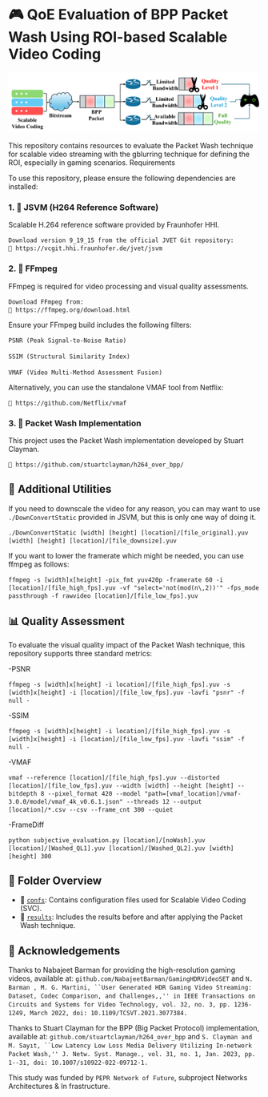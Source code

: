 # 🎮 QoE Evaluation of BPP Packet Wash Using ROI-based Scalable Video Coding

![packet wash in one go](pictures/BPPstreaming.png)
 
This repository contains resources to evaluate the Packet Wash technique for scalable video streaming with the gblurring technique for defining the ROI, especially in gaming scenarios.
Requirements

To use this repository, please ensure the following dependencies are installed:
### 1. 🧩 JSVM (H264 Reference Software)

Scalable H.264 reference software provided by Fraunhofer HHI.

    Download version 9_19_15 from the official JVET Git repository:
    🔗 https://vcgit.hhi.fraunhofer.de/jvet/jsvm

### 2. 🎥 FFmpeg

FFmpeg is required for video processing and visual quality assessments.

    Download FFmpeg from:
    🔗 https://ffmpeg.org/download.html

Ensure your FFmpeg build includes the following filters:

    PSNR (Peak Signal-to-Noise Ratio)

    SSIM (Structural Similarity Index)

    VMAF (Video Multi-Method Assessment Fusion)

Alternatively, you can use the standalone VMAF tool from Netflix:

    🔗 https://github.com/Netflix/vmaf

### 3. 🧪 Packet Wash Implementation

This project uses the Packet Wash implementation developed by Stuart Clayman.

    🔗 https://github.com/stuartclayman/h264_over_bpp/

## 🔧 Additional Utilities

If you need to downscale the video for any reason, you can may want to use `./DownConvertStatic` provided in JSVM, but this is only one way of doing it.

    ./DownConvertStatic [width] [height] [location]/[file_original].yuv [width] [height] [location]/[file_downsize].yuv

If you want to lower the framerate which might be needed, you can use ffmpeg as follows:

    ffmpeg -s [width]x[height] -pix_fmt yuv420p -framerate 60 -i [location]/[file_high_fps].yuv -vf "select='not(mod(n\,2))'" -fps_mode passthrough -f rawvideo [location]/[file_low_fps].yuv

## 📊 Quality Assessment

To evaluate the visual quality impact of the Packet Wash technique, this repository supports three standard metrics:

-PSNR

    ffmpeg -s [width]x[height] -i location]/[file_high_fps].yuv -s [width]x[height] -i [location]/[file_low_fps].yuv -lavfi "psnr" -f null -

-SSIM

    ffmpeg -s [width]x[height] -i location]/[file_high_fps].yuv -s [width]x[height] -i [location]/[file_low_fps].yuv -lavfi "ssim" -f null -

-VMAF

    vmaf --reference [location]/[file_high_fps].yuv --distorted [location]/[file_low_fps].yuv --width [width] --height [height] --bitdepth 8 --pixel_format 420 --model "path=[vmaf_location]/vmaf-3.0.0/model/vmaf_4k_v0.6.1.json" --threads 12 --output [location]/*.csv --csv --frame_cnt 300 --quiet

-FrameDiff

    python subjective_evaluation.py [location]/[noWash].yuv [location]/[Washed_QL1].yuv [location]/[Washed_QL2].yuv [width] [height] 300


## 📁 Folder Overview

- 📁 [`confs`](./confs): Contains configuration files used for Scalable Video Coding (SVC).
- 📁 [`results`](./results): Includes the results before and after applying the Packet Wash technique.

## 🙏 Acknowledgements
Thanks to Nabajeet Barman for providing the high-resolution gaming videos, available at: ```github.com/NabajeetBarman/GamingHDRVideoSET``` and ```N. Barman , M. G. Martini, ``User Generated HDR Gaming Video Streaming: Dataset, Codec Comparison, and Challenges,,'' in IEEE Transactions on Circuits and Systems for Video Technology, vol. 32, no. 3, pp. 1236-1249, March 2022, doi: 10.1109/TCSVT.2021.3077384.```

Thanks to Stuart Clayman for the BPP (Big Packet Protocol) implementation, available at: ```github.com/stuartclayman/h264_over_bpp``` and ```S. Clayman and M. Sayıt, ``Low Latency Low Loss Media Delivery Utilizing In-network Packet Wash,'' J. Netw. Syst. Manage., vol. 31, no. 1, Jan. 2023, pp. 1--31, doi: 10.1007/s10922-022-09712-1.```

This study was funded by ```PEPR Network of Future```, subproject Networks Architectures & In frastructure.


    
